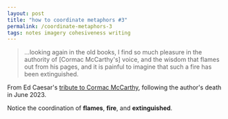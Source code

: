 ```yaml
---
layout: post
title: "how to coordinate metaphors #3"
permalink: /coordinate-metaphors-3
tags: notes imagery cohesiveness writing
---
```


> ...looking again in the old books, I find so much pleasure in the authority of [Cormac McCarthy's] voice, and the wisdom that flames out from his pages, and it is painful to imagine that such a fire has been extinguished.
<!--more-->

From Ed Caesar's [tribute to Cormac McCarthy](https://www.newyorker.com/culture/postscript/cormac-mccarthys-narrative-wisdom), following the author's death in June 2023.

Notice the coordination of **flames**, **fire**, and **extinguished**.
